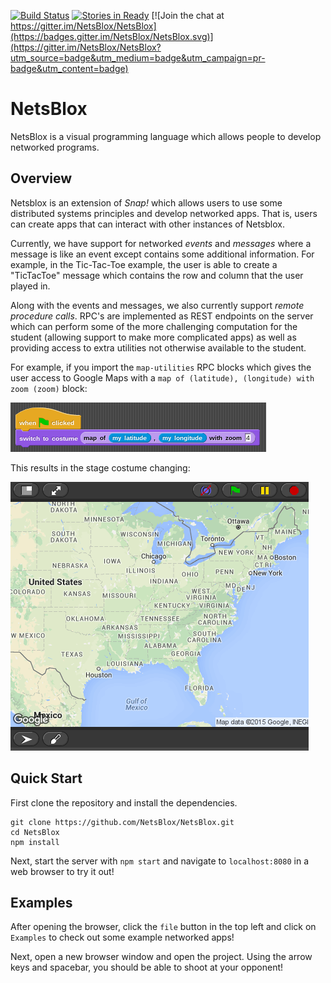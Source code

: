 [![Build Status](https://travis-ci.org/NetsBlox/NetsBlox.svg?branch=master)](https://travis-ci.org/NetsBlox/NetsBlox)
[![Stories in Ready](https://badge.waffle.io/NetsBlox/NetsBlox.png?label=ready&title=Ready)](http://waffle.io/NetsBlox/NetsBlox)
[![Join the chat at https://gitter.im/NetsBlox/NetsBlox](https://badges.gitter.im/NetsBlox/NetsBlox.svg)](https://gitter.im/NetsBlox/NetsBlox?utm_source=badge&utm_medium=badge&utm_campaign=pr-badge&utm_content=badge)
# NetsBlox
NetsBlox is a visual programming language which allows people to develop networked programs.

## Overview
Netsblox is an extension of _Snap!_ which allows users to use some distributed systems principles and develop networked apps. That is, users can create apps that can interact with other instances of Netsblox.

Currently, we have support for networked _events_ and _messages_ where a message is like an event except contains some additional information. For example, in the Tic-Tac-Toe example, the user is able to  create a "TicTacToe" message which contains the row and column that the user played in.

Along with the events and messages, we also currently support _remote procedure calls_. RPC's are implemented as REST endpoints on the server which can perform some of the more challenging computation for the student (allowing support to make more complicated apps) as well as providing access to extra utilities not otherwise available to the student.

For example, if you import the `map-utilities` RPC blocks which gives the user access to Google Maps with a `map of (latitude), (longitude) with zoom (zoom)` block:

![Remote Procedure Returning a Costume](./map-blocks.png)

This results in the stage costume changing:

![Google map costume on the stage](./map-example.png)

## Quick Start
First clone the repository and install the dependencies.
```
git clone https://github.com/NetsBlox/NetsBlox.git
cd NetsBlox
npm install
```

Next, start the server with `npm start` and navigate to `localhost:8080` in a web browser to try it out!

## Examples
After opening the browser, click the `file` button in the top left and click on `Examples` to check out some example networked apps!

Next, open a new browser window and open the project. Using the arrow keys and spacebar, you should be able to shoot at your opponent!
